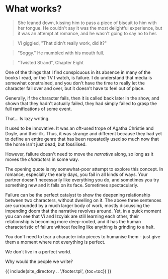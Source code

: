 # What works?

> She leaned down, kissing him to pass a piece of biscuit to him with her tongue. He couldn't say it was the most delightful experience, but it was an attempt at romance, and he wasn't going to say no to her.

> Vi giggled, "That didn't really work, did it?"

> "Soggy." He mumbled with his mouth full.

> "Twisted Strand", Chapter Eight

One of the things that I find conspicuous in its absence in many of the books I read, or the TV I watch, is failure. I do understand that media is somewhat constrained, and you don't have the time to really let the character fail over and over, but it doesn't have to feel out of place.

Generally, if the character fails, then it is called back later in the show, and shown that they hadn't actually failed, they had simply failed to grasp the full ramifications of some event.

That... Is lazy writing.

It used to be innovative. It was an oft-used trope of Agatha Christie and Doyle, and their ilk. Thus, it was strange and different because they had yet to define an entire genre that has been repeatedly used so much now that the horse isn't just dead, but fossilised.

However, failure doesn't need to move the _narrative_ along, so long as it moves the _characters_ in some way.

The opening quote is my somewhat-poor attempt to explore this concept. In romance, especially the early days, you fail in all kinds of ways. Your partner doesn't necessarily like everything you do, and sometimes you try something new and it falls on its face. Sometimes spectacularly.

Failure can be the perfect catalyst to show the deepening relationship between two characters, without dwelling on it. The above three sentences are surrounded by a much larger body of work, mostly discussing the impending doom that the narrative revolves around. Yet, in a quick moment you can see that Vi and Izcyiak are still learning each other, their relationship is becoming more deep-rooted, and it has the human characteristic of failure without feeling like anything is grinding to a halt.

You don't need to tear a character into pieces to humanise them - just give them a moment where not everything is perfect.

We don't live in a perfect world.

Why would the people we write?

{{ include(site_directory .. '/footer.tpl', {toc=toc}) }}
